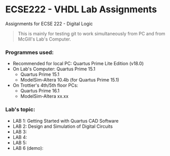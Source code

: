 # ECSE222 - VHDL Lab Assignments
Assignments for ECSE 222 - Digital Logic 

> This is mainly for testing git to work simultaneously from PC and from McGill's Lab's Computer.

### Programmes used: 
- Recommended for local PC: Quartus Prime Lite Edition (v18.0)
- On Lab's Computer: Quartus Prime 15.1
	- Quartus Prime 15.1
	- ModelSim-Altera 10.4b (for Quartus Prime 15.1)
- On Trottier's 4th/5th floor PCs:
	- Quartus Prime 16.1
	- ModelSim-Altera xx.xx

### Lab's topic:
- LAB 1: Getting Started with Quartus CAD Software
- LAB 2: Design and Simulation of Digital Circuits
- LAB 3:
- LAB 4:
- LAB 5:
- LAB 6 (demo):


